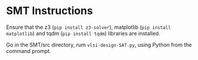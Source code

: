 # SMT Instructions
Ensure that the z3 (``pip install z3-solver``), matplotlib (``pip install matplotlib``) and tqdm (``pip install tqdm``) libraries are installed. 

Go in the SMT/src directory, rum ``vlsi-design-SAT.py``, using Python from the command prompt.